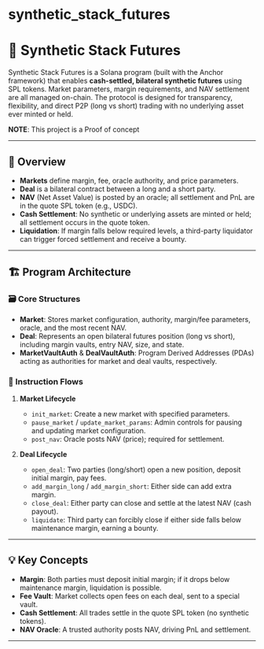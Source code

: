 # synthetic_stack_futures

# 🧬 Synthetic Stack Futures

Synthetic Stack Futures is a Solana program (built with the Anchor framework) that enables **cash-settled, bilateral synthetic futures** using SPL tokens. Market parameters, margin requirements, and NAV settlement are all managed on-chain. The protocol is designed for transparency, flexibility, and direct P2P (long vs short) trading with no underlying asset ever minted or held.

**NOTE**: This project is a Proof of concept


---

## 📝 Overview

- **Markets** define margin, fee, oracle authority, and price parameters.
- **Deal** is a bilateral contract between a long and a short party.
- **NAV** (Net Asset Value) is posted by an oracle; all settlement and PnL are in the quote SPL token (e.g., USDC).
- **Cash Settlement**: No synthetic or underlying assets are minted or held; all settlement occurs in the quote token.
- **Liquidation**: If margin falls below required levels, a third-party liquidator can trigger forced settlement and receive a bounty.

---


## 🏗️ Program Architecture

### 🗃️ Core Structures

- **Market**: Stores market configuration, authority, margin/fee parameters, oracle, and the most recent NAV.
- **Deal**: Represents an open bilateral futures position (long vs short), including margin vaults, entry NAV, size, and state.
- **MarketVaultAuth** & **DealVaultAuth**: Program Derived Addresses (PDAs) acting as authorities for market and deal vaults, respectively.

### 🔄 Instruction Flows

1. **Market Lifecycle**
   - `init_market`: Create a new market with specified parameters.
   - `pause_market` / `update_market_params`: Admin controls for pausing and updating market configuration.
   - `post_nav`: Oracle posts NAV (price); required for settlement.

2. **Deal Lifecycle**
   - `open_deal`: Two parties (long/short) open a new position, deposit initial margin, pay fees.
   - `add_margin_long` / `add_margin_short`: Either side can add extra margin.
   - `close_deal`: Either party can close and settle at the latest NAV (cash payout).
   - `liquidate`: Third party can forcibly close if either side falls below maintenance margin, earning a bounty.

---


## 💡 Key Concepts

- **Margin**: Both parties must deposit initial margin; if it drops below maintenance margin, liquidation is possible.
- **Fee Vault**: Market collects open fees on each deal, sent to a special vault.
- **Cash Settlement**: All trades settle in the quote SPL token (no synthetic tokens).
- **NAV Oracle**: A trusted authority posts NAV, driving PnL and settlement.

---
